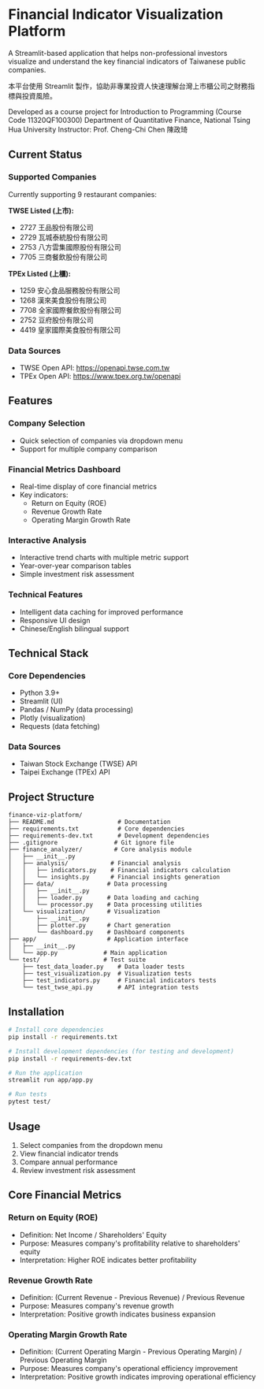 # Financial Indicator Visualization Platform

A Streamlit-based application that helps non-professional investors visualize and understand the key financial indicators of Taiwanese public companies.

本平台使用 Streamlit 製作，協助非專業投資人快速理解台灣上市櫃公司之財務指標與投資風險。

Developed as a course project for Introduction to Programming (Course Code 11320QF100300)
Department of Quantitative Finance, National Tsing Hua University
Instructor: Prof. Cheng-Chi Chen 陳政琦

## Current Status

### Supported Companies
Currently supporting 9 restaurant companies:

**TWSE Listed (上市):**
- 2727 王品股份有限公司
- 2729 瓦城泰統股份有限公司
- 2753 八方雲集國際股份有限公司
- 7705 三商餐飲股份有限公司

**TPEx Listed (上櫃):**
- 1259 安心食品服務股份有限公司
- 1268 漢來美食股份有限公司
- 7708 全家國際餐飲股份有限公司
- 2752 豆府股份有限公司
- 4419 皇家國際美食股份有限公司

### Data Sources
- TWSE Open API: https://openapi.twse.com.tw
- TPEx Open API: https://www.tpex.org.tw/openapi

## Features

### Company Selection
- Quick selection of companies via dropdown menu
- Support for multiple company comparison

### Financial Metrics Dashboard
- Real-time display of core financial metrics
- Key indicators:
  - Return on Equity (ROE)
  - Revenue Growth Rate
  - Operating Margin Growth Rate

### Interactive Analysis
- Interactive trend charts with multiple metric support
- Year-over-year comparison tables
- Simple investment risk assessment

### Technical Features
- Intelligent data caching for improved performance
- Responsive UI design
- Chinese/English bilingual support

## Technical Stack

### Core Dependencies
- Python 3.9+
- Streamlit (UI)
- Pandas / NumPy (data processing)
- Plotly (visualization)
- Requests (data fetching)

### Data Sources
- Taiwan Stock Exchange (TWSE) API
- Taipei Exchange (TPEx) API

## Project Structure

```
finance-viz-platform/
├── README.md                  # Documentation
├── requirements.txt           # Core dependencies
├── requirements-dev.txt       # Development dependencies
├── .gitignore                # Git ignore file
├── finance_analyzer/         # Core analysis module
│   ├── __init__.py
│   ├── analysis/            # Financial analysis
│   │   ├── indicators.py    # Financial indicators calculation
│   │   └── insights.py      # Financial insights generation
│   ├── data/               # Data processing
│   │   ├── __init__.py
│   │   ├── loader.py       # Data loading and caching
│   │   └── processor.py    # Data processing utilities
│   └── visualization/      # Visualization
│       ├── __init__.py
│       ├── plotter.py      # Chart generation
│       └── dashboard.py    # Dashboard components
├── app/                    # Application interface
│   ├── __init__.py
│   └── app.py             # Main application
└── test/                  # Test suite
    ├── test_data_loader.py    # Data loader tests
    ├── test_visualization.py  # Visualization tests
    ├── test_indicators.py     # Financial indicators tests
    └── test_twse_api.py       # API integration tests
```

## Installation

```bash
# Install core dependencies
pip install -r requirements.txt

# Install development dependencies (for testing and development)
pip install -r requirements-dev.txt

# Run the application
streamlit run app/app.py

# Run tests
pytest test/
```

## Usage

1. Select companies from the dropdown menu
2. View financial indicator trends
3. Compare annual performance
4. Review investment risk assessment

## Core Financial Metrics

### Return on Equity (ROE)
- Definition: Net Income / Shareholders' Equity
- Purpose: Measures company's profitability relative to shareholders' equity
- Interpretation: Higher ROE indicates better profitability

### Revenue Growth Rate
- Definition: (Current Revenue - Previous Revenue) / Previous Revenue
- Purpose: Measures company's revenue growth
- Interpretation: Positive growth indicates business expansion

### Operating Margin Growth Rate
- Definition: (Current Operating Margin - Previous Operating Margin) / Previous Operating Margin
- Purpose: Measures company's operational efficiency improvement
- Interpretation: Positive growth indicates improving operational efficiency
